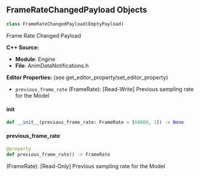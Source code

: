 ## FrameRateChangedPayload Objects

```python
class FrameRateChangedPayload(EmptyPayload)
```

Frame Rate Changed Payload

**C++ Source:**

- **Module**: Engine
- **File**: AnimDataNotifications.h

**Editor Properties:** (see get_editor_property/set_editor_property)

- ``previous_frame_rate`` (FrameRate):  [Read-Write] Previous sampling rate for the Model

<a id="unreal.FrameRateChangedPayload.__init__"></a>

#### __init__

```python
def __init__(previous_frame_rate: FrameRate = [60000, 1]) -> None
```

<a id="unreal.FrameRateChangedPayload.previous_frame_rate"></a>

#### previous_frame_rate

```python
@property
def previous_frame_rate() -> FrameRate
```

(FrameRate):  [Read-Only] Previous sampling rate for the Model

<a id="unreal.CurvePayload"></a>